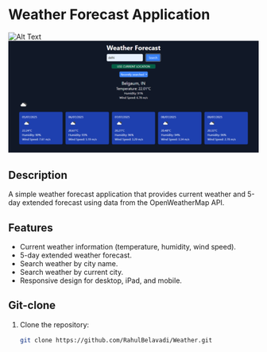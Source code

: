 # Weather Forecast Application

![Alt Text](./your-image-name.png)
![Project Preview](./Wheather.png)



## Description
A simple weather forecast application that provides current weather and 5-day extended forecast using data from the OpenWeatherMap API.

## Features
- Current weather information (temperature, humidity, wind speed).
- 5-day extended weather forecast.
- Search weather by city name.
- Search weather by current city.
- Responsive design for desktop, iPad, and mobile.

## Git-clone
1. Clone the repository:
   ```bash
   git clone https://github.com/RahulBelavadi/Weather.git
